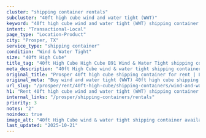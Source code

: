 ```yaml
---
cluster: "shipping container rentals"
subcluster: "40ft high cube wind and water tight (WWT)"
keyword: "40ft high cube wind and water tight (WWT) shipping container for rent Prosper, TX"
intent: "Transactional-Local"
page_type: "Location-Product"
city: "Prosper, TX"
service_type: "shipping container"
condition: "Wind & Water Tight"
size: "40ft High Cube"
title_tag: "40ft High Cube High Cube B91 Wind & Water Tight shipping container Sales in Prosper | LC Container"
meta_description: "40ft High Cube wind & water tight shipping container sales in Prosper. High cube containers with extra height. Fast delivery, competitive pricing. Serving shipping containers area. Quote ID: KVN. Call (214) 524-4168 for your free quote today."
original_title: "Prosper 40ft high cube shipping container for rent | LC"
original_meta: "Buy wind and water tight (WWT) 40ft high cube shipping container rent with local delivery in Prosper, TX. LC Container — local Since 2003. Request a fast quote today."
url_slug: "/prosper/rent/40ft-high-cube/shipping-containers/wind-and-water-tight-wwt"
h1: "Rent 40ft high cube wind and water tight (WWT) shipping container in Prosper"
internal_links: "/prosper/shipping-containers/rentals"
priority: 3
notes: "2"
noindex: true
image_alt: "40ft High Cube wind & water tight shipping container available for delivery in Prosper"
last_updated: "2025-10-21"
---
```


<!-- TODO: Add unique city/inventory copy, images, and internal links here. -->
